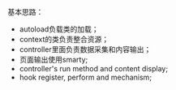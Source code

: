 基本思路：

- autoload负载类的加载；
- context的类负责整合资源；
- controller里面负责数据采集和内容输出；
- 页面输出使用smarty;
- controller's run method and content display;
- hook register, perform and mechanism;

